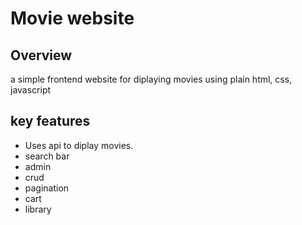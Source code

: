 # Movie website
## Overview
a simple frontend website for diplaying movies using plain html, css, javascript
## key features
* Uses api to diplay movies.
* search bar
* admin
* crud
* pagination
* cart
* library
